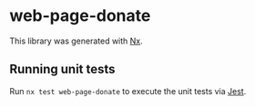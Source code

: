 # web-page-donate

This library was generated with [Nx](https://nx.dev).

## Running unit tests

Run `nx test web-page-donate` to execute the unit tests via [Jest](https://jestjs.io).
